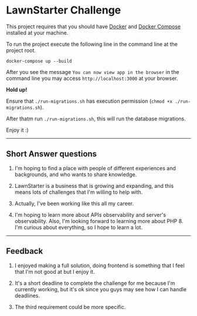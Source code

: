 # LawnStarter Challenge

This project requires that you should have [Docker](https://www.docker.com/products/docker-desktop) and [Docker Compose](https://docs.docker.com/compose/install) installed at your machine.

To run the project execute the following line in the command line at the project root.

```
docker-compose up --build
```

After you see the message `You can now view app in the browser` in the command line you may access `http://localhost:3000` at your browser.

**Hold up!**

Ensure that `./run-migrations.sh` has execution permission (`chmod +x ./run-migrations.sh`).

After thatm run `./run-migrations.sh`, this will run the database migrations.

Enjoy it :)

---

## Short Answer questions

1. I'm hoping to find a place with people of different experiences and backgrounds, and who wants to share knowledge.

2. LawnStarter is a business that is growing and expanding, and this means lots of challenges that I'm willing to help with.

3. Actually, I've been working like this all my career.

4. I'm hoping to learn more about APIs observability and server's observability. Also, I'm looking forward to learning more about PHP 8. I'm curious about everything, so I hope to learn a lot.

---

## Feedback

1. I enjoyed making a full solution, doing frontend is something that I feel that I'm not good at but I enjoy it.

2. It's a short deadline to complete the challenge for me because I'm currently working, but it's ok since you guys may see how I can handle deadlines.

3. The third requirement could be more specific.
